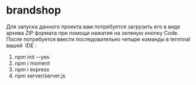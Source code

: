 # brandshop

Для запуска данного проекта вам потребуется загрузить его в виде архива ZIP формата при помощи нажатия на зеленую кнопку Code.
После потребуется ввести последовательно четыре команды в terminal вашей  IDE :
1. npm init --yes
2. npm i moment
3. npm i express
4. npm server/server.js
